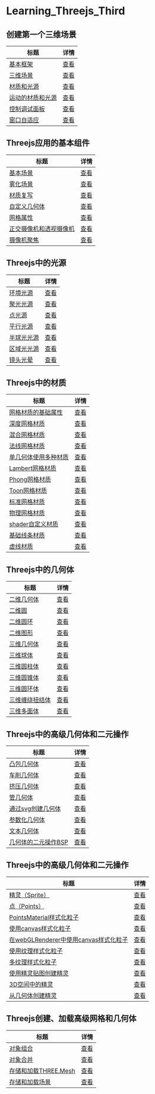 # Learning_Threejs_Third



## 创建第一个三维场景 
| 标题                                                          | 详情                                           |
| ------------------------------------------------------------- | ---------------------------------------------- |
| [基本框架](./01_basic_skeleton/index.html)                    | [查看](./01_basic_skeleton/main.js)            |
| [三维场景](./02_first_scene/index.html)                       | [查看](./02_first_scene/main.js)               |
| [材质和光源](./03_materials_light/index.html)                 | [查看](./03_materials_light/main.js)           |
| [运动的材质和光源](./04_materials_light_animation/index.html) | [查看](./04_materials_light_animation/main.js) |
| [控制调试面板](./05_control_gui/index.html)                   | [查看](./05_control_gui/main.js)               |
| [窗口自适应](./06_resize_screen/index.html)                   | [查看](./06_resize_screen/main.js)             |

[/placeholder]:p

## Threejs应用的基本组件
| 标题                                                   | 详情                                  |
| ------------------------------------------------------ | ------------------------------------- |
| [基本场景](./07_basic_scene/index.html)                | [查看](./07_basic_scene/main.js)      |
| [雾化场景](./08_foggy_scene/index.html)                | [查看](./08_foggy_scene/main.js)      |
| [材质复写](./09_forced_materials/index.html)           | [查看](./09_forced_materials/main.js) |
| [自定义几何体](./10_custom_geometry/index.html)        | [查看](./10_custom_geometry/main.js)  |
| [网格属性](./11_mesh_properties/index.html)            | [查看](./11_mesh_properties/main.js)  |
| [正交摄像机和透视摄像机](./12_both_cameras/index.html) | [查看](./12_both_cameras/main.js)     |
| [摄像机聚焦](./13_cameras_lookat/index.html)           | [查看](./13_cameras_lookat/main.js)   |

[/placeholder]:p

## Threejs中的光源
| 标题                                           | 详情                                   |
| ---------------------------------------------- | -------------------------------------- |
| [环境光源](./14_ambient_light/index.html)      | [查看](./14_ambient_light/main.js)     |
| [聚光光源](./15_spot_light/index.html)         | [查看](./15_spot_light/main.js)        |
| [点光源](./16_point_light/index.html)          | [查看](./16_point_light/main.js)       |
| [平行光源](./17_directional_light/index.html)  | [查看](./17_directional_light/main.js) |
| [半球光光源](./18_hemisphere_light/index.html) | [查看](./18_hemisphere_light/main.js)  |
| [区域光光源](./19_area_light/index.html)       | [查看](./19_area_light/main.js)        |
| [镜头光晕](./20_lensflares/index.html)         | [查看](./20_lensflares/main.js)        |

[/placeholder]:p

## Threejs中的材质
| 标题                                                       | 详情                                        |
| ---------------------------------------------------------- | ------------------------------------------- |
| [网格材质的基础属性](./21_basic_mesh/index.html)           | [查看](./21_basic_mesh/main.js)             |
| [深度网格材质](./22_depth_material/index.html)             | [查看](./22_depth_material/main.js)         |
| [混合网格材质](./23_conbined_material/index.html)          | [查看](./23_conbined_material/main.js)      |
| [法线网格材质](./24_mesh_normal_material/index.html)       | [查看](./24_mesh_normal_material/main.js)   |
| [单几何体使用多种材质](./25_mesh_face_material/index.html) | [查看](./25_mesh_face_material/main.js)     |
| [Lambert网格材质](./26_mesh_lambert_material/index.html)   | [查看](./26_mesh_lambert_material/main.js)  |
| [Phong网格材质](./27_mesh_phong_material/index.html)       | [查看](./27_mesh_phong_material/main.js)    |
| [Toon网格材质](./28_mesh_toon_material/index.html)         | [查看](./28_mesh_toon_material/main.js)     |
| [标准网格材质](./28_mesh_toon_material/index.html)         | [查看](./29_mesh_standard_material/main.js) |
| [物理网格材质](./30_mesh_physical_material/index.html)     | [查看](./30_mesh_physical_material/main.js) |
| [shader自定义材质](./31_shader_material/index.html)        | [查看](./31_shader_material/main.js)        |
| [基础线条材质](./32_line_material/index.html)              | [查看](./32_line_material/main.js)          |
| [虚线材质](./33_line_material_dashed/index.html)           | [查看](./33_line_material_dashed/main.js)   |

[/placeholder]:p

## Threejs中的几何体
| 标题                                                             | 详情                                                |
| ---------------------------------------------------------------- | --------------------------------------------------- |
| [二维几何体](./34_basic_2d_geometries_plane/index.html)          | [查看](./34_basic_2d_geometries_plane/main.js)      |
| [二维圆](./35_basic_2d_geometries_circle/index.html)             | [查看](./35_basic_2d_geometries_circle/main.js)     |
| [二维圆环](./36_basic_2d_geometries_ring/index.html)             | [查看](./36_basic_2d_geometries_ring/main.js)       |
| [二维图形](./37_basic_2d_geometries_shape/index.html)            | [查看](./37_basic_2d_geometries_shape/main.js)      |
| [三维几何体](./38_basic_3d_geometries_cube/index.html)           | [查看](./38_basic_3d_geometries_cube/main.js)       |
| [三维球体](./39_basic_3d_geometries_sphere/index.html)           | [查看](./39_basic_3d_geometries_sphere/main.js)     |
| [三维圆柱体](./40_basic_3d_geometries_cylinder/index.html)       | [查看](./40_basic_3d_geometries_cylinder/main.js)   |
| [三维圆锥体](./41_basic_3d_geometries_cone/index.html)           | [查看](./41_basic_3d_geometries_cone/main.js)       |
| [三维圆环体](./42_basic_3d_geometries_torus/index.html)          | [查看](./42_basic_3d_geometries_torus/main.js)      |
| [三维缠绕扭结体](./43_basic_3d_geometries_torus_knot/index.html) | [查看](./43_basic_3d_geometries_torus_knot/main.js) |
| [三维多面体](./44_basic_3d_geometries_polyhedron/index.html)     | [查看](./44_basic_3d_geometries_polyhedron/main.js) |

[/placeholder]:p

## Threejs中的高级几何体和二元操作
| 标题                                                                 | 详情                                                       |
| -------------------------------------------------------------------- | ---------------------------------------------------------- |
| [凸包几何体](./45_advanced_geometries_convexGeometries/index.html)   | [查看](./45_advanced_geometries_convexGeometries/main.js)  |
| [车削几何体](./46_advanced_geometries_latheGeometries/index.html)    | [查看](./46_advanced_geometries_latheGeometries/main.js)   |
| [挤压几何体](./47_advanced_geometries_extrudeGeometries/index.html)  | [查看](./47_advanced_geometries_extrudeGeometries/main.js) |
| [管几何体](./48_advanced_geometries_tubeGeometries/index.html)       | [查看](./48_advanced_geometries_tubeGeometries/main.js)    |
| [通过svg创建几何体](./49_advanced_geometries_extrude_svg/index.html) | [查看](./49_advanced_geometries_extrude_svg/main.js)       |
| [参数化几何体](./50_advanced_geometries_parametric/index.html)       | [查看](./50_advanced_geometries_parametric/main.js)        |
| [文本几何体](./51_advanced_geometries_text/index.html)               | [查看](./51_advanced_geometries_text/main.js)              |
| [几何体的二元操作BSP](./52_binary_operations/index.html)             | [查看](./52_binary_operations/main.js)                     |

[/placeholder]:p

## Threejs中的高级几何体和二元操作
| 标题                                                                                | 详情                                                   |
| ----------------------------------------------------------------------------------- | ------------------------------------------------------ |
| [精灵（Sprite）](./53_sprites/index.html)                                           | [查看](./53_sprites/main.js)                           |
| [点（Points）](./54_points/index.html)                                              | [查看](./54_points/main.js)                            |
| [PointsMaterial样式化粒子](./55_basic_point_cloud/index.html)                       | [查看](./55_basic_point_cloud/main.js)                 |
| [使用canvas样式化粒子](./56_program_based_sprites/index.html)                       | [查看](./56_program_based_sprites/main.js)             |
| [在webGLRenderer中使用canvas样式化粒子](./57_program_based_points_webgl/index.html) | [查看](./57_program_based_points_webgl/main.js)        |
| [使用纹理样式化粒子](./58_rainy_scene/index.html)                                   | [查看](./58_rainy_scene/main.js)                       |
| [多纹理样式化粒子](./59_snowy_scene/index.html)                                     | [查看](./59_snowy_scene/main.js)                       |
| [使用精灵贴图创建精灵](./60_sprites/index.html)                                     | [查看](./60_sprites/main.js)                           |
| [3D空间中的精灵](./61_sprites_3D/index.html)                                        | [查看](./61_sprites_3D/main.js)                        |
| [从几何体创建精灵](./62_create_particle_system_from_model)                          | [查看](./62_create_particle_system_from_model/main.js) |

[/placeholder]:p

## Threejs创建、加载高级网格和几何体
| 标题                                      | 详情                         |
| ----------------------------------------- | ---------------------------- |
| [对象组合](./63_grouping/index.html) | [查看](./63_grouping/main.js) |
| [对象合并](./64_merging/index.html) | [查看](./64_merging/main.js) |
| [存储和加载THREE.Mesh](./65_load_save_json_object/index.html) | [查看](./65_load_save_json_object/main.js) |
| [存储和加载场景](./66_load_save_json_scene/index.html) | [查看](./66_load_save_json_scene/main.js) |

[/placeholder]:p